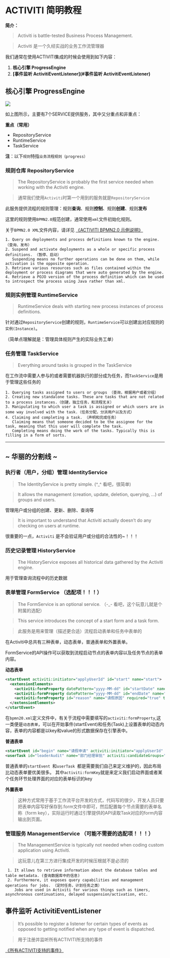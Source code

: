 # ACTIVITI 简明教程

**简介：**

> Activiti is battle-tested Business Process Management.

> Activiti 是一个久经实战的业务工作流管理器

我们通常在使用ACTIVITI集成的时候会使用到如下内容：

1. **核心引擎 ProgressEngine**
1. **[事件监听 ActivitiEventListener](#事件监听 ActivitiEventListener)**

## 核心引擎 ProgressEngine

<img src="https://www.activiti.org/userguide/images/api.services.png"/>

如上图所示，主要有7个SERVICE提供服务，其中又分重点和非重点：

**重点（常用）**

- RepositoryService
- RuntimeService
- TaskService


**注**：以下`规则`特指`业务流程规则（progress）`

### 规则仓库 RepositoryService

> The RepositoryService is probably the first service needed when working with the Activiti engine.

> 通常我们使用`Activiti`时第一个用到的服务就是`RepositoryService`

此服务提供流程的规则管理：规则**查询**、规则**控制**、规则**创建**、规则**发布**

这里的规则使用`BPMN2.0`规范创建，通常使用`xml`文件初始化规则。

关于`BPMN2.0 XML`文件内容，请详见 [《ACTIVITI BPMN2.0 示例说明》](./doc-activiti-bpmn.md)

```
1. Query on deployments and process definitions known to the engine. （查询、发布）
2. Suspend and activate deployments as a whole or specific process definitions. （暂停、启动）
   Suspending means no further operations can be done on them, while activation is the opposite operation.
3. Retrieve various resources such as files contained within the deployment or process diagrams that were auto generated by the engine.
4. Retrieve a POJO version of the process definition which can be used to introspect the process using Java rather than xml.
```


### 规则实例管理 RuntimeService

>  RuntimeService  deals with starting new process instances of process definitions.

针对通过`RepositoryService`创建的规则，`RuntimeService`可以创建出对应规则的`实例(Instance)`。

（简单点理解就是：管理具体规则产生的实际业务工单）

### 任务管理 TaskService

> Everything around tasks is grouped in the TaskService

在工作流中需要人参与的或者需要机器执行的部分成为任务，而`TaskService`是用于管理这些任务的

```
1. Querying tasks assigned to users or groups （查询，根据用户或者分组）
2. Creating new standalone tasks. These are tasks that are not related to a process instances.（创建，独立任务，和流程无关）
3. Manipulating to which user a task is assigned or which users are in some way involved with the task.（任务分配，分派用户以及方式）
4. Claiming and completing a task. （声明和完成任务）
   Claiming means that someone decided to be the assignee for the task, meaning that this user will complete the task.
   Completing means doing the work of the tasks. Typically this is filling in a form of sorts.
```


---
~ 华丽的分割线 ~
---

### 执行者（用户，分组）管理 IdentityService

> The IdentityService is pretty simple. (^_^ 看吧，很简单)

> It allows the management (creation, update, deletion, querying, …​) of groups and users.

管理用户或分组的创建、更新、删除、查询等

> It is important to understand that Activiti actually doesn’t do any checking on users at runtime.

很重要的一点，`Activiti` 是不会验证用户或分组的合法性的~！！！

### 历史记录管理 HistoryService

> The HistoryService exposes all historical data gathered by the Activiti engine.

用于管理查询流程中的历史数据


### 表单管理 FormService （选配项！！！）

> The FormService is an optional service.
（-_- 看吧，这个玩意儿就是个附属的选配）

> This service introduces the concept of a start form and a task form.

> 此服务是用来管理（描述更合适）流程启动表单和任务中表单的

在Activiti中总共有三种表单，动态表单，普通表单和外置表单。

FormService的API操作可以获取到流程启动节点的表单内容以及任务节点的表单内容。

**动态表单**
```xml
<startEvent activiti:initiator="applyUserId" id="start" name="start">
  <extensionElements>
    <activiti:formProperty datePattern="yyyy-MM-dd" id="startDate" name="请假开始日期" required="true" type="date"/>
    <activiti:formProperty datePattern="yyyy-MM-dd" id="endDate" name="请假结束日期" required="true" type="date"/>
    <activiti:formProperty id="reason" name="请假原因" required="true" type="string"/>
  </extensionElements>
</startEvent>
```

在`bpmn20.xml`定义文件中，有关于流程中需要填写的`activiti:formProperty`,这一类便是`动态表单`，可以在开始事件(startEvent)和任务(Task)上设置表单的动态内容，表单的内容都是以key和value的形式数据保存在引擎表中。

**普通表单**
```xml
<startEvent id="begin" name="请假申请" activiti:initiator="applyUserId" activiti:formKey="/demo/leave/startForm"></startEvent>
<userTask id="leaderAudit" name="部门经理审批" activiti:candidateGroups="test" activiti:formKey="/demo/leave/completeForm"></userTask>
```
普通表单的`startEvent `和`userTask `都是需要我们自己来定义维护的，因此布局比动态表单要优美很多。
其中`activiti:formKey`就是来定义我们启动界面或者某个任务环节处理界面的对应的表单标识的key

**外置表单**

> 这种方式常用于基于工作流平台开发的方式，代码写的很少，开发人员只要把表单内容写好保存到.form文件中即可，然后配置每个节点需要的表单名称（form key），实际运行时通过引擎提供的API读取Task对应的form内容输出到页面。

### 管理服务 ManagementService （可能不需要的选配项！！！）

> The ManagementService is typically not needed when coding custom application using Activiti.

> 这玩意儿在第三方进行集成开发的时候压根就不是必须的

```
 1. It allows to retrieve information about the database tables and table metadata. (查询数据库中的信息)
 2. Furthermore, it exposes query capabilities and management operations for jobs. （定时任务，计划任务之类）
    Jobs are used in Activiti for various things such as timers, asynchronous continuations, delayed suspension/activation, etc.
```


## 事件监听 ActivitiEventListener

> It’s possible to register a listener for certain types of events as opposed to getting notified when any type of event is dispatched.

> 用于注册并监听所有ACTIVITI所支持的事件

[《所有ACTIVITI支持的事件》](https://www.activiti.org/userguide/#eventDispatcherEventTypes)
